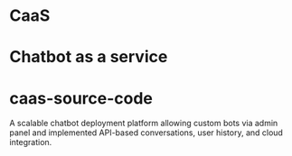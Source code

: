 
# CaaS
Chatbot as a service 
=======
# caas-source-code
A scalable chatbot deployment platform allowing custom bots via admin panel and implemented API-based conversations, user history, and cloud integration.

